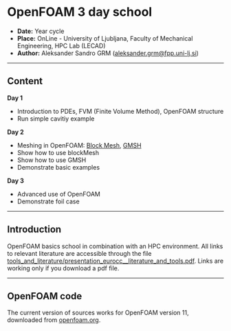 # **OpenFOAM 3 day school**

- **Date:** Year cycle
- **Place:** OnLine - University of Ljubljana, Faculty of Mechanical Engineering, HPC Lab (LECAD)
- **Author:** Aleksander Sandro GRM (aleksander.grm@fpp.uni-lj.si)

---
## Content

**Day 1**
 - Introduction to PDEs, FVM (Finite Volume Method), OpenFOAM structure
 - Run simple cavitiy example

**Day 2**
 - Meshing in OpenFOAM: [Block Mesh](https://doc.cfd.direct/openfoam/user-guide-v11/blockmesh), [GMSH](https://gmsh.info/)
 - Show how to use blockMesh
 - Show how to use GMSH
 - Demonstrate basic examples

**Day 3**
 - Advanced use of OpenFOAM
 - Demonstrate foil case

---
## Introduction

OpenFOAM basics school in combination with an HPC environment. All links to relevant literature are accessible through the file
[tools_and_literature/presentation_eurocc__literature_and_tools.pdf](https://github.com/as-grm/of_school/blob/main/tools_and_literaure/presentation_eurocc__literature_and_tools.pdf). Links are working only if you download a pdf file.

---
 
## OpenFOAM code

The current version of sources works for OpenFOAM version 11, downloaded from [openfoam.org](https://openfoam.org).  
